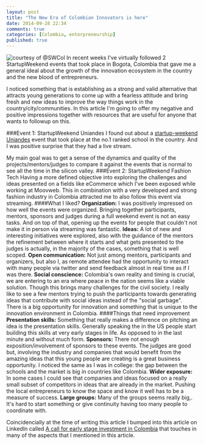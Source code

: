 ```yaml
---
layout: post
title: "The New Era of Colombian Innovators is here"
date: 2014-09-28 22:34
comments: true
categories: [Colombia, enterpreneurship]
published: true
---
```

![courtesy of @SWCol](https://pbs.twimg.com/media/Byqgbw4IcAAltGw.jpg)
In recent weeks I've virtually followed 2 StartupWeekend events that took place in Bogota, Colombia that gave me a general ideal about the growth of the innovation ecosystem in the country and the new blood of entrepreneurs. 

I noticed something that is establishing as a strong and valid alternative that attracts young generations to come up with a fearless attitude and bring fresh and new ideas to improve the way things work in the country/city/communities. In this article I'm going to offer my negative and positive impressions together with resources that are useful for anyone that wants to followup on this.  
<!--more-->
###Event 1: StartupWeekend Uniandes
I found out about a [startup-weekend Uniandes](http://uniandes.startupweekend.org/) event that took place at the no.1 ranked school in the country. And I was positive surprise that they had a live stream.

My main goal was to get a sense of the dynamics and quality of the projects/mentors/judges to compare it against the events that is normal to see all the time in the silicon valley.
###Event 2: StartupWeekend Fashion Tech
Having a more defined objective into exploring the challenges and ideas presented on a fields like eCommerce which I've been exposed while working at Moovweb. This in combination with a very developed and strong fashion industry in Colombia attracted me to also follow this event via streaming.
####What I liked?
**Organization:** I was positively impressed on how well the events were organized. Bringing together participants, mentors, sponsors and judges during a full weekend event is not an easy tasks. And on top of that, opening up the events for people that couldn't not make it in person via streaming was fantastic.
**Ideas:** A lot of new and interesting initiatives were explored, also with the guidance of the mentors the refinement between where it starts and what gets presented to the judges is actually, in the majority of the cases, something that is well scoped.
**Open communication:** Not just among mentors, participants and organizers, but also I, as remote attendee had the opportunity to interact with many people via twitter and send feedback almost in real time as if I was there.
**Social conscience:** Colombia's own reality and timing is crucial, we are entering to an era where peace in the nation seems like a viable solution. Though this brings many challenges for the civil society. I really like to see a few mentors trying to push the participants towards generating ideas that contribute with social ideas instead of the "social garbage". There is a big opportunity for innovation and something that is unique to the innovation environment in Colombia.
####Things that need improvement
**Presentation skills:** Something that really makes a difference on pitching an idea is the presentation skills. Generally speaking the in the US people start building this skills at very early stages in life. As opposed to in the last minute and without much form.
**Sponsors:** There not enough exposition/involvement of sponsors to these events. The judges are good but, involving the industry and companies that would benefit from the amazing ideas that this young people are creating is a great business opportunity. I noticed the same as I was in college: the gap between the schools and the market is big in countries like Colombia.
**Wider exposure:** In some cases I could see that companies and ideas focused on a really small subset of competitors in ideas that are already in the market. Pushing the local entrepreneurs to know the space and know it well has to be a measure of success.
**Large groups:** Many of the groups seems really big,. It's hard to start something or give continuity having too many people to coordinate with.

Coincidencially at the time of writing this article I bumped into this article on LinkedIn called [A call for early stage investment in Colombia](https://www.linkedin.com/pulse/article/20140822204819-17275377-a-call-for-early-stage-investment-in-colombia) that touches in many of the aspects that I mentioned in this article.